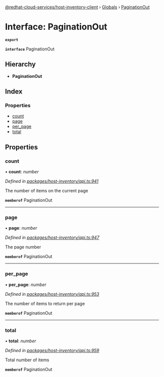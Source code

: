[@redhat-cloud-services/host-inventory-client](../README.md) › [Globals](../globals.md) › [PaginationOut](paginationout.md)

# Interface: PaginationOut

**`export`** 

**`interface`** PaginationOut

## Hierarchy

* **PaginationOut**

## Index

### Properties

* [count](paginationout.md#count)
* [page](paginationout.md#page)
* [per_page](paginationout.md#per_page)
* [total](paginationout.md#total)

## Properties

###  count

• **count**: *number*

*Defined in [packages/host-inventory/api.ts:941](https://github.com/RedHatInsights/javascript-clients/blob/master/packages/host-inventory/api.ts#L941)*

The number of items on the current page

**`memberof`** PaginationOut

___

###  page

• **page**: *number*

*Defined in [packages/host-inventory/api.ts:947](https://github.com/RedHatInsights/javascript-clients/blob/master/packages/host-inventory/api.ts#L947)*

The page number

**`memberof`** PaginationOut

___

###  per_page

• **per_page**: *number*

*Defined in [packages/host-inventory/api.ts:953](https://github.com/RedHatInsights/javascript-clients/blob/master/packages/host-inventory/api.ts#L953)*

The number of items to return per page

**`memberof`** PaginationOut

___

###  total

• **total**: *number*

*Defined in [packages/host-inventory/api.ts:959](https://github.com/RedHatInsights/javascript-clients/blob/master/packages/host-inventory/api.ts#L959)*

Total number of items

**`memberof`** PaginationOut
